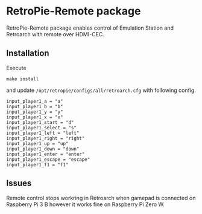 # RetroPie-Remote package
RetroPie-Remote package enables control of Emulation Station and Retroarch with remote over HDMI-CEC.

## Installation

Execute

```make install```

and update ```/opt/retropie/configs/all/retroarch.cfg``` with following config.

```
input_player1_a = "a"
input_player1_b = "b"
input_player1_y = "y"
input_player1_x = "x"
input_player1_start = "d"
input_player1_select = "s"
input_player1_left = "left"
input_player1_right = "right"
input_player1_up = "up"
input_player1_down = "down"
input_player1_enter = "enter"
input_player1_escape = "escape"
input_player1_f1 = "f1"
```

## Issues

Remote control stops workring in Retroarch when gamepad is connected on Raspberry Pi 3 B however
it works fine on Raspberry Pi Zero W.
